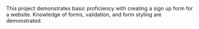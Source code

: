 This project demonstrates basic proficiency with creating a sign up form for a website. Knowledge of forms, validation, and form styling are demonstrated.